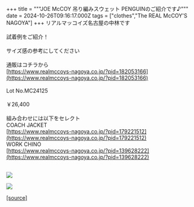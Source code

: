 +++
title = """JOE McCOY 吊り編みスウェット PENGUINのご紹介です♪"""
date = 2024-10-26T09:16:17.000Z
tags = ["clothes","The REAL McCOY'S NAGOYA"]
+++
リアルマッコイズ名古屋の中林です  
   
試着例をご紹介！  
   
サイズ感の参考にしてください  
   
通販はコチラから  
[https://www.realmccoys-nagoya.co.jp/?pid=182053166](https://www.realmccoys-nagoya.co.jp/?pid=182053166)  
   
Lot No.MC24125  
   
￥26,400  
   
組み合わせには以下をセレクト  
COACH JACKET  
[https://www.realmccoys-nagoya.co.jp/?pid=179221512](https://www.realmccoys-nagoya.co.jp/?pid=179221512)  
WORK CHINO  
[https://www.realmccoys-nagoya.co.jp/?pid=139628222](https://www.realmccoys-nagoya.co.jp/?pid=139628222)  
 

[![](https://stat.ameba.jp/user_images/20241026/18/realmccoy-nagoya/f6/d7/j/o1000100015502468373.jpg)](https://www.realmccoys-nagoya.co.jp/?pid=179221512)  
  
[![](https://stat.ameba.jp/user_images/20241026/18/realmccoy-nagoya/a7/3b/j/o1000100015502468370.jpg)](https://www.realmccoys-nagoya.co.jp/?pid=182053166)

[[source]](https://ameblo.jp/realmccoy-nagoya/entry-12872706257.html)
